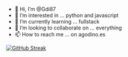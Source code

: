 - 👋 Hi, I’m @Gdi87
- 👀 I’m interested in ... python and javascript
- 🌱 I’m currently learning ... fullstack
- 💞️ I’m looking to collaborate on ... everything
- 📫 How to reach me ... on agodino.es


[![GitHub Streak](https://streak-stats.demolab.com?user=gdi87&theme=tokyonight&hide_border=true)](https://git.io/streak-stats)
<!---
Gdi87/Gdi87 is a ✨ special ✨ repository because its `README.md` (this file) appears on your GitHub profile.
You can click the Preview link to take a look at your changes.
--->
